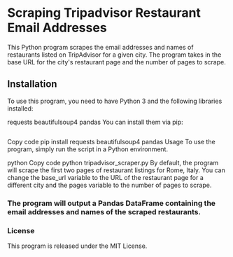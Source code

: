 # Scraping Tripadvisor Restaurant Email Addresses

This Python program scrapes the email addresses and names of restaurants listed on TripAdvisor for a given city. The program takes in the base URL for the city's restaurant page and the number of pages to scrape.

## Installation
To use this program, you need to have Python 3 and the following libraries installed:

requests
beautifulsoup4
pandas
You can install them via pip:

```pip install requests beautifulsoup4 pandas
```

Copy code
pip install requests beautifulsoup4 pandas
Usage
To use the program, simply run the script in a Python environment.

python
Copy code
python tripadvisor_scraper.py
By default, the program will scrape the first two pages of restaurant listings for Rome, Italy. You can change the base_url variable to the URL of the restaurant page for a different city and the pages variable to the number of pages to scrape.

### The program will output a Pandas DataFrame containing the email addresses and names of the scraped restaurants.

### License
This program is released under the MIT License.
